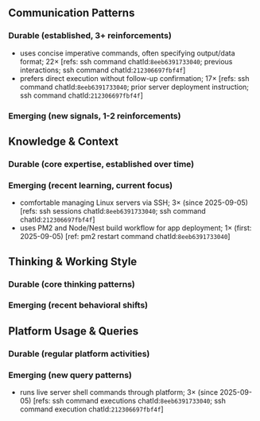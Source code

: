 ## Communication Patterns
### Durable (established, 3+ reinforcements)
- uses concise imperative commands, often specifying output/data format; 22× [refs: ssh command chatId:`8eeb6391733040`; previous interactions; ssh command chatId:`212306697fbf4f`]
- prefers direct execution without follow-up confirmation; 17× [refs: ssh command chatId:`8eeb6391733040`; prior server deployment instruction; ssh command chatId:`212306697fbf4f`]

### Emerging (new signals, 1-2 reinforcements)

## Knowledge & Context
### Durable (core expertise, established over time)

### Emerging (recent learning, current focus)
- comfortable managing Linux servers via SSH; 3× (since 2025-09-05) [refs: ssh sessions chatId:`8eeb6391733040`; ssh command chatId:`212306697fbf4f`]
- uses PM2 and Node/Nest build workflow for app deployment; 1× (first: 2025-09-05) [ref: pm2 restart command chatId:`8eeb6391733040`]

## Thinking & Working Style
### Durable (core thinking patterns)

### Emerging (recent behavioral shifts)

## Platform Usage & Queries
### Durable (regular platform activities)

### Emerging (new query patterns)
- runs live server shell commands through platform; 3× (since 2025-09-05) [refs: ssh command executions chatId:`8eeb6391733040`; ssh command execution chatId:`212306697fbf4f`]